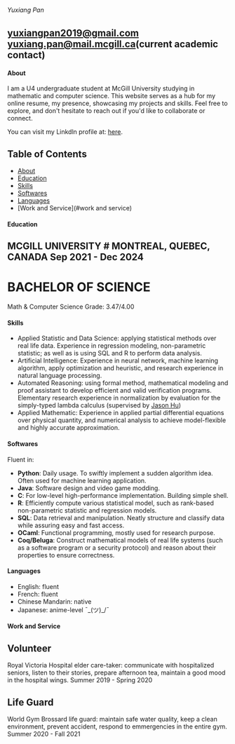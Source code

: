 ###### Yuxiang Pan
## yuxiangpan2019@gmail.com      yuxiang.pan@mail.mcgill.ca(current academic contact)

#### About

I am a U4 undergraduate student at McGill University studying in mathematic and computer science. This website serves as a hub for my online resume, my presence, showcasing my projects and skills. Feel free to explore, and don't hesitate to reach out if you'd like to collaborate or connect.

You can visit my Linkdln profile at: [here](https://www.linkedin.com/in/yuxiang-pan-725b86250/).

## Table of Contents
- [About](#about)
- [Education](#education)
- [Skills](#skills)
- [Softwares](#software)
- [Languages](#language)
- [Work and Service](#work and service)

#### Education

## MCGILL UNIVERSITY      # MONTREAL, QUEBEC, CANADA      Sep 2021 - Dec 2024
# BACHELOR OF SCIENCE

Math & Computer Science
Grade: 3.47/4.00

#### Skills

- Applied Statistic and Data Science: applying statistical methods over real life data. Experience in regression modeling, non-parametric statistic; as well as is using SQL and R to perform data analysis.
- Artificial Intelligence: Experience in neural network, machine learning algorithm, apply optimization and heuristic, and research experience in natural language processing.
- Automated Reasoning: using formal method, mathematical modeling and proof assistant to develop efficient and valid verification programs. Elementary research experience in normalization by evaluation for the simply-typed lambda calculus (supervised by [Jason Hu](https://hustmphrrr.github.io/))
- Applied Mathematic: Experience in applied partial differential equations over physical quantity, and numerical analysis to achieve model-flexible and highly accurate approximation.

#### Softwares

Fluent in:

- **Python**: Daily usage. To swiftly implement a sudden algorithm idea. Often used for machine learning application.
- **Java**: Software design and video game modding.
- **C**: For low-level high-performance implementation. Building simple shell.
- **R**: Efficiently compute various statistical model, such as rank-based non-parametric statistic and regression models.
- **SQL**: Data retrieval and manipulation. Neatly structure and classify data while assuring easy and fast access.
- **OCaml**: Functional programming, mostly used for research purpose.
- **Coq/Beluga**: Construct mathematical models of real life systems (such as a software program or a security protocol) and reason about their properties to ensure correctness.

#### Languages

- English: fluent
- French: fluent
- Chinese Mandarin: native
- Japanese: anime-level ¯\_(ツ)_/¯

#### Work and Service

## Volunteer
Royal Victoria Hospital elder care-taker: communicate with hospitalized seniors, listen to their stories, prepare afternoon tea, maintain a good mood in the hospital wings.
Summer 2019 - Spring 2020

## Life Guard
World Gym Brossard life guard: maintain safe water quality, keep a clean environment, prevent accident, respond to emmergencies in the entire gym.
Summer 2020 - Fall 2021
